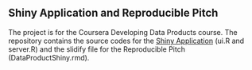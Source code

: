 ## Shiny Application and Reproducible Pitch
The project is for the Coursera Developing Data Products course. The repository contains the source codes for the [Shiny Application](https://lko26.shinyapps.io/DataProducts/) (ui.R and server.R) 
and the slidify file for the Reproducible Pitch (DataProductShiny.rmd).
